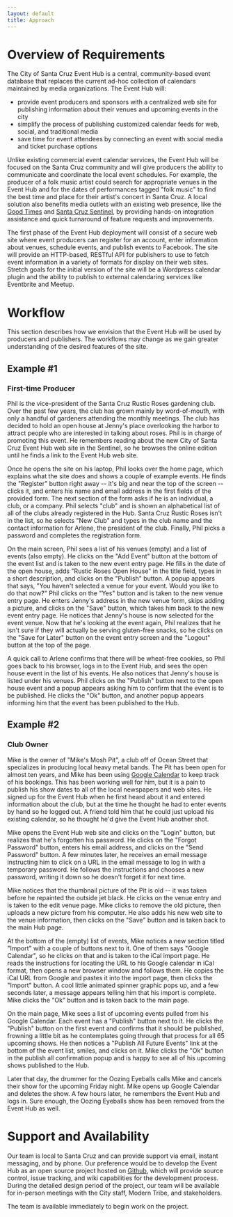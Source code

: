```yaml
---
layout: default
title: Approach
---
```


Overview of Requirements
========================

The City of Santa Cruz Event Hub is a central, community-based event database that replaces
the current ad-hoc collection of calendars maintained by media organizations.  The Event Hub
will:

* provide event producers and sponsors with a centralized web site for publishing information
about their venues and upcoming events in the city
* simplify the process of publishing customized calendar feeds for web, social, and
traditional media
* save time for event attendees by connecting an event with social media and ticket purchase
options

Unlike existing commercial event calendar services, the Event Hub will be focused on the Santa Cruz
community and will give producers the ability to communicate and coordinate the local event schedules.
For example, the producer of a folk music artist could search for appropriate venues in the Event
Hub and for the dates of performances tagged "folk music" to find the best time and place for their
artist's concert in Santa Cruz.  A local solution also benefits media outlets with an existing web
presence, like the [Good Times](http://www.gtweekly.com/index.php/all-about-santa-cruz-activities-visitors-guide.html)
and [Santa Cruz Sentinel](http://www.santacruzsentinel.com/entertainment), by providing
hands-on integration assistance and quick turnaround of feature requests and improvements.

The first phase of the Event Hub deployment will consist of a secure web site where event producers
can register for an account, enter information about venues, schedule events, and publish events
to Facebook.  The site will provide an HTTP-based, RESTful API for
publishers to use to fetch event information in a variety of formats for display on their web sites.
Stretch goals for the initial version of the site will be a Wordpress calendar plugin and the ability
to publish to external calendaring services like Eventbrite and Meetup.


Workflow
========

This section describes how we envision that the Event Hub will be used by producers and publishers.
The workflows may change as we gain greater understanding of the desired features of the site.

Example #1
----------
### First-time Producer

Phil is the vice-president of the Santa Cruz Rustic Roses gardening club.  Over the past few years,
the club has grown mainly by word-of-mouth, with only a handful of gardeners attending the monthly
meetings.  The club has decided to hold an open house at Jenny's place overlooking the harbor to
attract people who are interested in talking about roses.  Phil is in charge of promoting this event.
He remembers reading about the new City of Santa Cruz Event Hub web site in the Sentinel, so he
browses the online edition until he finds a link to the Event Hub web site.

Once he opens the site on his laptop, Phil looks over the home page, which explains what the site
does and shows a couple of example events.  He finds the "Register" button right away -- it's big
and near the top of the screen -- clicks it, and enters his name and email address in the first
fields of the provided form.  The next section of the form asks if he is an individual, a club, or
a company.  Phil selects "club" and is shown an alphabetical list of all of the clubs already registered in
the Hub.  Santa Cruz Rustic Roses isn't in the list, so he selects "New Club" and types in the club
name and the contact information for Arlene, the president of the club.  Finally, Phil picks a
password and completes the registration form.

On the main screen, Phil sees a list of his venues (empty) and a list of events (also empty).  He
clicks on the "Add Event" button at the bottom of the event list and is taken to the new event
entry page.  He fills in the date of the open house, adds "Rustic Roses Open House" in the title
field, types in a short description, and clicks on 
the "Publish" button.  A popup appears that says, "You haven't selected a venue for your event.  Would
you like to do that now?"  Phil clicks on the "Yes" button and is taken to the new venue entry page.
He enters Jenny's address in the new venue form, skips adding a picture, and clicks on the "Save"
button, which takes him back to the new event entry page.  He notices that Jenny's house is now
selected for the event venue.  Now that he's looking at the event again, Phil realizes that he isn't
sure if they will actually be serving gluten-free snacks, so he clicks on the "Save for Later" button
on the event entry screen and the "Logout" button at the top of the page.

A quick call to Arlene confirms that there will be wheat-free cookies, so Phil goes back to his browser,
logs in to the Event Hub, and sees the open house event in the list of his events.  He also notices that
Jenny's house is listed under his venues.  Phil clicks on the "Publish" button next to the open house
event and a popup appears asking him to confirm that the event is to be published.  He clicks the "Ok" 
button, and another popup appears informing him that the event has been published to the Hub.  


Example #2
----------
### Club Owner

Mike is the owner of "Mike's Mosh Pit", a club off of Ocean Street that specializes in producing local
heavy metal bands.  The Pit has been open for almost ten years, and Mike has been using
[Google Calendar](http://calendar.google.com/) to keep track of his bookings.  This has
been working well for him, but it is a pain to publish his show dates to all of the local newspapers
and web sites.  He signed up for the Event Hub when he first heard about it and entered information about
the club, but at the time he thought he had to enter events by hand so he logged out.  A friend told him
that he could just upload his existing calendar, so he thought he'd give the Event Hub another shot.

Mike opens the Event Hub web site and clicks on the "Login" button, but realizes that he's forgotten
his password.  He clicks on the "Forgot Password" button, enters his email address, and clicks on the
"Send Password" button.  A few minutes later, he receives an email message instructing him to click on
a URL in the email message to log in with a temporary password.  He follows the instructions and chooses
a new password, writing it down so he doesn't forget it for next time.

Mike notices that the thumbnail picture of the Pit is old -- it was taken before he repainted the outside
jet black.  He clicks on the venue entry and is taken to the edit venue page.  Mike clicks to remove the
old picture, then uploads a new picture from his computer.  He also adds his new web site to the venue information,
then clicks on the "Save" button and is taken back to the main Hub page.

At the bottom of the (empty) list of events, Mike notices a new section titled "Import" with a couple of
buttons next to it.  One of them says "Google Calendar", so he clicks on that and is taken to the iCal
import page.  He reads the instructions for locating the URL to his Google calendar in iCal format, then
opens a new browser window and follows them.  He copies the iCal URL from Google and pastes it into the
import page, then clicks the "Import" button.  A cool little animated spinner graphic pops up, and a few
seconds later, a message appears telling him that his import is complete.  Mike clicks the "Ok" button
and is taken back to the main page.

On the main page, Mike sees a list of upcoming events pulled from his Google Calendar.  Each event has a
"Publish" button next to it.  He clicks the "Publish" button on the first event and confirms that it should
be published, frowning a little bit as he contemplates going through that process for all 65 upcoming shows.
He then notices a "Publish All Future Events" link at the bottom of the event list, smiles, and clicks on it.
Mike clicks the "Ok" button in the publish all confirmation popup and is happy to see all of his upcoming
shows published to the Hub.

Later that day, the drummer for the Oozing Eyeballs calls Mike and cancels their show for the upcoming
Friday night.  Mike opens up Google Calendar and deletes the show.  A few hours later, he remembers the
Event Hub and logs in.  Sure enough, the Oozing Eyeballs show has been removed from the Event Hub as well.


Support and Availability
========================

Our team is local to Santa Cruz and can provide support via email, instant messaging, and by phone.  Our
preference would be to develop the Event Hub as an open source project hosted on [Github](https://github.com/),
which will provide source control, issue tracking, and wiki capabilities for the development process.
During the detailed design period of the project, our team will be available for in-person meetings with
the City staff, Modern Tribe, and stakeholders.

The team is available immediately to begin work on the project. 

